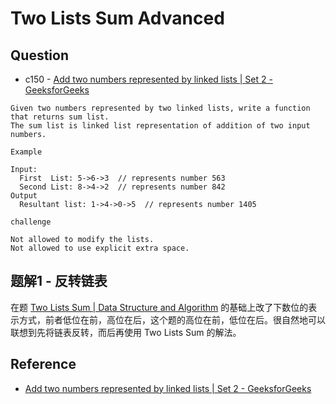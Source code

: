 # Two Lists Sum Advanced <i class="fa fa-star"></i><i class="fa fa-star"></i><i class="fa fa-star"></i>

## Question

- c150 - [Add two numbers represented by linked lists | Set 2 - GeeksforGeeks](http://www.geeksforgeeks.org/sum-of-two-linked-lists/)

```
Given two numbers represented by two linked lists, write a function that returns sum list.
The sum list is linked list representation of addition of two input numbers.

Example

Input:
  First  List: 5->6->3  // represents number 563
  Second List: 8->4->2  // represents number 842
Output
  Resultant list: 1->4->0->5  // represents number 1405

challenge

Not allowed to modify the lists.
Not allowed to use explicit extra space.
```

## 题解1 - 反转链表

在题 [Two Lists Sum | Data Structure and Algorithm](http://algorithm.yuanbin.me/zh-hans/linked_list/two_lists_sum.html) 的基础上改了下数位的表示方式，前者低位在前，高位在后，这个题的高位在前，低位在后。很自然地可以联想到先将链表反转，而后再使用 Two Lists Sum 的解法。

## Reference

- [Add two numbers represented by linked lists | Set 2 - GeeksforGeeks](http://www.geeksforgeeks.org/sum-of-two-linked-lists/)
